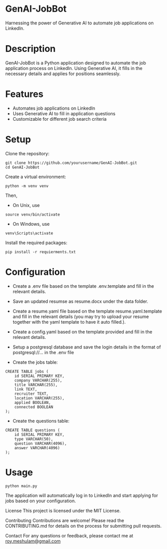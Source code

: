 # GenAI-JobBot
Harnessing the power of Generative AI to automate job applications on LinkedIn.

# Description
GenAI-JobBot is a Python application designed to automate the job application process on LinkedIn. Using Generative AI, it fills in the necessary details and applies for positions seamlessly.

# Features
- Automates job applications on LinkedIn
- Uses Generative AI to fill in application questions
- Customizable for different job search criteria

# Setup
Clone the repository:
```
git clone https://github.com/yourusername/GenAI-JobBot.git
cd GenAI-JobBot
```
Create a virtual environment:
```
python -m venv venv
```
Then,
- On Unix, use
```
source venv/bin/activate
```
- On Windows, use
```
venv\Scripts\activate
```
Install the required packages:
```
pip install -r requierments.txt
```

# Configuration
- Create a .env file based on the template .env.template and fill in the relevant details.

- Save an updated resumse as resume.docx under the data folder.

- Create a resume.yaml file based on the template resume.yaml.template and fill in the relevant details (you may try to upload your resume together with the yaml template to have it auto filled.).

- Create a config.yaml based on the template provided and fill in the relevant details.

- Setup a postgresql database and save the login details in the format of postgresql://... in the .env file

- Create the jobs table:
```
CREATE TABLE jobs (
    id SERIAL PRIMARY KEY,
    company VARCHAR(255),
    title VARCHAR(255),
    link TEXT,
    recruiter TEXT,
    location VARCHAR(255),
    applied BOOLEAN,
    connected BOOLEAN
);
```

- Create the questions table:
```
CREATE TABLE questions (
    id SERIAL PRIMARY KEY,
    type VARCHAR(50),
    question VARCHAR(4096),
    answer VARCHAR(4096)
);
```

# Usage
```
python main.py
```
The application will automatically log in to LinkedIn and start applying for jobs based on your configuration.

License
This project is licensed under the MIT License.

Contributing
Contributions are welcome! Please read the CONTRIBUTING.md for details on the process for submitting pull requests.

Contact
For any questions or feedback, please contact me at roy.meshulam@gmail.com
